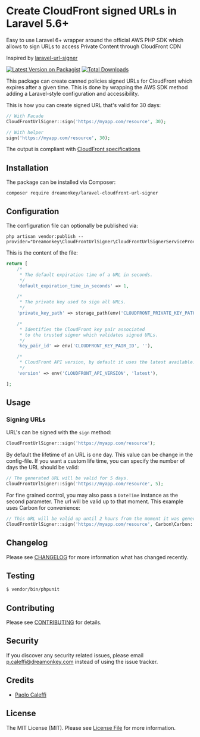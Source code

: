 # Create CloudFront signed URLs in Laravel 5.6+

Easy to use Laravel 6+ wrapper around the official AWS PHP SDK which allows to sign URLs to access Private Content through CloudFront CDN

Inspired by [laravel-url-signer](https://github.com/spatie/laravel-url-signer)

[![Latest Version on Packagist](https://img.shields.io/packagist/v/dreamonkey/laravel-cloudfront-url-signer.svg?style=flat-square)](https://packagist.org/packages/dreamonkey/laravel-cloudfront-url-signer)
[![Total Downloads](https://img.shields.io/packagist/dt/dreamonkey/laravel-cloudfront-url-signer.svg?style=flat-square)](https://packagist.org/packages/dreamonkey/laravel-cloudfront-url-signer)

This package can create canned policies signed URLs for CloudFront which expires after a given time. This is done by wrapping the AWS SDK method adding a Laravel-style configuration and accessibility.

This is how you can create signed URL that's valid for 30 days:

```php
// With Facade
CloudFrontUrlSigner::sign('https://myapp.com/resource', 30);

// With helper
sign('https://myapp.com/resource', 30);
```

The output is compliant with [CloudFront specifications](https://docs.aws.amazon.com/AmazonCloudFront/latest/DeveloperGuide/private-content-creating-signed-url-canned-policy.html)

## Installation

The package can be installed via Composer:

```
composer require dreamonkey/laravel-cloudfront-url-signer
```

## Configuration

The configuration file can optionally be published via:

```
php artisan vendor:publish --provider="Dreamonkey\CloudFrontUrlSigner\CloudFrontUrlSignerServiceProvider"
```

This is the content of the file:

```php
return [
    /*
     * The default expiration time of a URL in seconds.
     */
    'default_expiration_time_in_seconds' => 1,

    /*
     * The private key used to sign all URLs.
     */
    'private_key_path' => storage_path(env('CLOUDFRONT_PRIVATE_KEY_PATH', 'trusted-signer.pem')),

    /*
     * Identifies the CloudFront key pair associated
     * to the trusted signer which validates signed URLs.
     */
    'key_pair_id' => env('CLOUDFRONT_KEY_PAIR_ID', ''),

    /*
     * CloudFront API version, by default it uses the latest available.
     */
    'version' => env('CLOUDFRONT_API_VERSION', 'latest'),

];
```

## Usage

### Signing URLs

URL's can be signed with the `sign` method:

```php
CloudFrontUrlSigner::sign('https://myapp.com/resource');
```

By default the lifetime of an URL is one day. This value can be change in the config-file.
If you want a custom life time, you can specify the number of days the URL should be valid:

```php
// The generated URL will be valid for 5 days.
CloudFrontUrlSigner::sign('https://myapp.com/resource', 5);
```

For fine grained control, you may also pass a `DateTime` instance as the second parameter. The url
will be valid up to that moment. This example uses Carbon for convenience:

```php
// This URL will be valid up until 2 hours from the moment it was generated.
CloudFrontUrlSigner::sign('https://myapp.com/resource', Carbon\Carbon::now()->addHours(2) );
```

## Changelog

Please see [CHANGELOG](CHANGELOG.md) for more information what has changed recently.

## Testing

```bash
$ vendor/bin/phpunit
```

## Contributing

Please see [CONTRIBUTING](CONTRIBUTING.md) for details.

## Security

If you discover any security related issues, please email p.caleffi@dreamonkey.com instead of using the issue tracker.

## Credits

- [Paolo Caleffi](https://github.com/IlCallo)

## License

The MIT License (MIT). Please see [License File](LICENSE.md) for more information.
